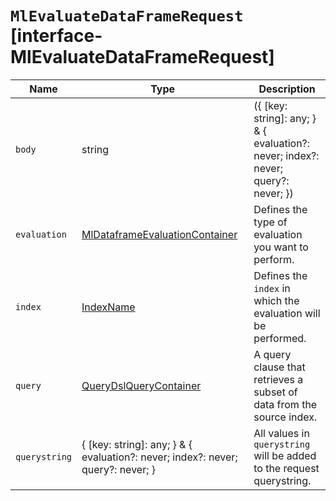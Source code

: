 # `MlEvaluateDataFrameRequest` [interface-MlEvaluateDataFrameRequest]

| Name | Type | Description |
| - | - | - |
| `body` | string | ({ [key: string]: any; } & { evaluation?: never; index?: never; query?: never; }) | All values in `body` will be added to the request body. |
| `evaluation` | [MlDataframeEvaluationContainer](./MlDataframeEvaluationContainer.md) | Defines the type of evaluation you want to perform. |
| `index` | [IndexName](./IndexName.md) | Defines the `index` in which the evaluation will be performed. |
| `query` | [QueryDslQueryContainer](./QueryDslQueryContainer.md) | A query clause that retrieves a subset of data from the source index. |
| `querystring` | { [key: string]: any; } & { evaluation?: never; index?: never; query?: never; } | All values in `querystring` will be added to the request querystring. |

